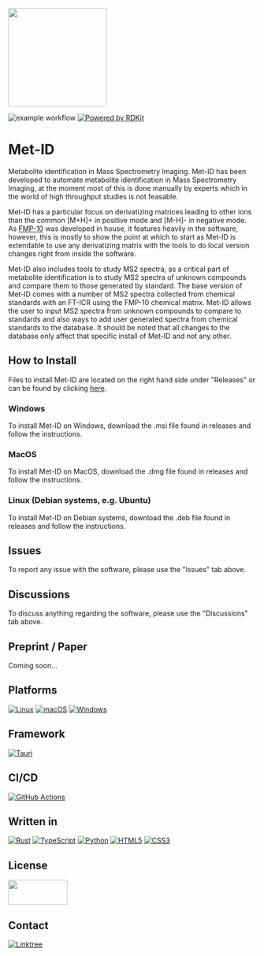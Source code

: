 <img src="https://github.com/pbjarterot/Met-ID/assets/46728406/115bcc2d-3c16-42ab-8f50-484b2dd5d253" width="200" height="200">

![example workflow](https://github.com/pbjarterot/Met-ID/actions/workflows/main.yml/badge.svg)    [![Powered by RDKit](https://img.shields.io/badge/Powered%20by-RDKit-3838ff.svg?logo=data:image/png;base64,iVBORw0KGgoAAAANSUhEUgAAABAAAAAQBAMAAADt3eJSAAAABGdBTUEAALGPC/xhBQAAACBjSFJNAAB6JgAAgIQAAPoAAACA6AAAdTAAAOpgAAA6mAAAF3CculE8AAAAFVBMVEXc3NwUFP8UPP9kZP+MjP+0tP////9ZXZotAAAAAXRSTlMAQObYZgAAAAFiS0dEBmFmuH0AAAAHdElNRQfmAwsPGi+MyC9RAAAAQElEQVQI12NgQABGQUEBMENISUkRLKBsbGwEEhIyBgJFsICLC0iIUdnExcUZwnANQWfApKCK4doRBsKtQFgKAQC5Ww1JEHSEkAAAACV0RVh0ZGF0ZTpjcmVhdGUAMjAyMi0wMy0xMVQxNToyNjo0NyswMDowMDzr2J4AAAAldEVYdGRhdGU6bW9kaWZ5ADIwMjItMDMtMTFUMTU6MjY6NDcrMDA6MDBNtmAiAAAAAElFTkSuQmCC)](https://www.rdkit.org/)
    

# Met-ID
Metabolite identification in Mass Spectrometry Imaging.
Met-ID has been developed to automate metabolite identification in Mass Spectrometry Imaging, at the moment most of this is done manually by experts which in the world of high throughput studies is not feasable.

Met-ID has a particular focus on derivatizing matrices leading to other ions than the common [M+H]+ in positive mode and [M-H]- in negative mode. As [FMP-10](https://www.nature.com/articles/s41592-019-0551-3) was developed in house, it features heavily in the software, however, this is mostly to show the point at which to start as Met-ID is extendable to use any derivatizing matrix with the tools to do local version changes right from inside the software.

Met-ID also includes tools to study MS2 spectra, as a critical part of metabolite identification is to study MS2 spectra of unknown compounds and compare them to those generated by standard. The base version of Met-ID comes with a number of MS2 spectra collected from chemical standards with an FT-ICR using the FMP-10 chemical matrix. Met-ID allows the user to input MS2 spectra from unknown compounds to compare to standards and also ways to add user generated spectra from chemical standards to the database. It should be noted that all changes to the database only affect that specific install of Met-ID and not any other.



## How to Install
Files to install Met-ID are located on the right hand side under "Releases" or can be found by clicking [here](https://github.com/pbjarterot/Met-ID/releases).

### Windows
To install Met-ID on Windows, download the .msi file found in releases and follow the instructions.

### MacOS
To install Met-ID on MacOS, download the .dmg file found in releases and follow the instructions.

### Linux (Debian systems, e.g. Ubuntu)
To install Met-ID on Debian systems, download the .deb file found in releases and follow the instructions.

## Issues
To report any issue with the software, please use the "Issues" tab above.

## Discussions
To discuss anything regarding the software, please use the "Discussions" tab above.

## Preprint / Paper
Coming soon...

## Platforms 
[![Linux](https://img.shields.io/badge/Linux-FCC624?style=for-the-badge&logo=linux&logoColor=black)](https://www.linux.org/)
[![macOS](https://img.shields.io/badge/mac%20os-000000?style=for-the-badge&logo=macos&logoColor=F0F0F0)](https://www.apple.com/se/macos)
[![Windows](https://img.shields.io/badge/Windows-0078D6?style=for-the-badge&logo=windows&logoColor=white)](https://www.microsoft.com/)

## Framework
[![Tauri](https://img.shields.io/badge/tauri-%2324C8DB.svg?style=for-the-badge&logo=tauri&logoColor=%23FFFFFF)](https://tauri.app/)

## CI/CD
[![GitHub Actions](https://img.shields.io/badge/github%20actions-%232671E5.svg?style=for-the-badge&logo=githubactions&logoColor=white)](https://github.com/pbjarterot/Met-ID/actions)

## Written in
[![Rust](https://img.shields.io/badge/rust-%23000000.svg?style=for-the-badge&logo=rust&logoColor=white)](https://www.rust-lang.org/)
[![TypeScript](https://img.shields.io/badge/typescript-%23007ACC.svg?style=for-the-badge&logo=typescript&logoColor=white)](https://www.typescriptlang.org/)
[![Python](https://img.shields.io/badge/python-3670A0?style=for-the-badge&logo=python&logoColor=ffdd54)](https://www.python.org/)
[![HTML5](https://img.shields.io/badge/html5-%23E34F26.svg?style=for-the-badge&logo=html5&logoColor=white)](https://en.wikipedia.org/wiki/HTML5)
[![CSS3](https://img.shields.io/badge/css3-%231572B6.svg?style=for-the-badge&logo=css3&logoColor=white)](https://en.wikipedia.org/wiki/CSS)

## License
<img src="https://mirrors.creativecommons.org/presskit/buttons/88x31/png/by-nc.png" width="120" height="50">

## Contact
[![Linktree](https://img.shields.io/badge/linktree-1de9b6?style=for-the-badge&logo=linktree&logoColor=white)](https://linktr.ee/patrikbja)












